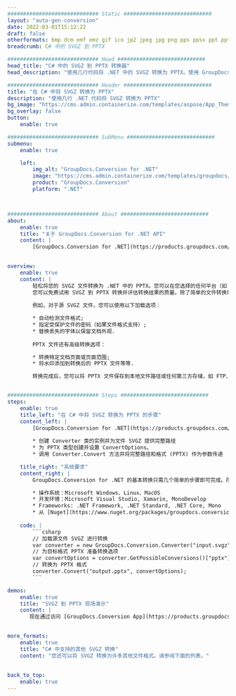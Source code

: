 ```yaml
---
############################# Static ############################
layout: "auto-gen-conversion"
date: 2022-03-01T15:12:22
draft: false
otherformats: bmp dcm emf emz gif ico jp2 jpeg jpg png pps ppsx ppt pptx psb psd svg svgz tga tif tiff webp wmf wmz
breadcrumb: C# 中的 SVGZ 到 PPTX

############################# Head ############################
head_title: "C# 中的 SVGZ 到 PPTX 转换器"
head_description: "使用几行代码将 .NET 中的 SVGZ 转换为 PPTX。使用 GroupDocs 文档转换 API 转换 160 多种文件格式。"

############################# Header ############################
title: "在 C# 中将 SVGZ 转换为 PPTX"
description: "使用几行 .NET 代码将 SVGZ 转换为 PPTX"
bg_image: "https://cms.admin.containerize.com/templates/aspose/App_Themes/V3/images/bg/header1.png"
bg_overlay: false
button:
    enable: true

############################# SubMenu ############################
submenu:
    enable: true

    left:
        img_alt: "GroupDocs.Conversion for .NET"
        image: "https://cms.admin.containerize.com/templates/groupdocs/images/product-logos/90x90-noborder/groupdocs-conversion-net.png"
        product: "GroupDocs.Conversion"
        platform: ".NET"



############################# About ############################
about:
    enable: true
    title: "关于 GroupDocs.Conversion for .NET API"
    content: |
        [GroupDocs.Conversion for .NET](https://products.groupdocs.com/conversion/net/)可用于转换Microsoft Word、Excel、PowerPoint、PDF、Visio等格式。 GroupDocs.Conversion 是一个独立的 API，适用于需要高性能的后端和内部系统。它不依赖于任何软件，例如 Microsoft 或 Open Office。
    

overview:
    enable: true
    content: |
        轻松将您的 SVGZ 文件转换为 .NET 中的 PPTX。您可以在您选择的任何平台（如 Windows、Linux、macOS）中仅使用几行 C# 代码行。
        您可以免费试用 SVGZ 到 PPTX 转换并评估转换结果的质量。除了简单的文件转换场景，您还可以尝试更高级的选项来加载源 SVGZ 文件和保存输出 PPTX 结果。 
        
        例如，对于源 SVGZ 文件，您可以使用以下加载选项：

        * 自动检测文件格式;
        * 指定受保护文件的密码（如果文件格式支持）;
        * 替换丢失的字体以保留文档外观.
        
        PPTX 文件还有高级转换选项：

        * 转换特定文档页面或页面范围;
        * 将水印添加到转换后的 PPTX 文件等等.

        转换完成后，您可以将 PPTX 文件保存到本地文件路径或任何第三方存储，如 FTP、Amazon S3、Google Drive、Dropbox 等。请注意 - 将 SVGZ 转换为 PPTX 无需安装任何额外的软件 - 如 MS Office、Open Office、Adobe Acrobat Reader 等。


############################# Steps ############################
steps:
    enable: true
    title_left: "在 C# 中将 SVGZ 转换为 PPTX 的步骤"
    content_left: |
        [GroupDocs.Conversion for .NET](https://products.groupdocs.com/conversion/net/) 让开发人员只需几行代码即可轻松地将 SVGZ 文件转换为 PPTX。
        
        * 创建 Converter 类的实例并为文件 SVGZ 提供完整路径
        * 为 PPTX 类型创建并设置 ConvertOptions。
        * 调用 Converter.Convert 方法并将完整路径和格式 (PPTX) 作为参数传递

    title_right: "系统要求"
    content_right: |
        GroupDocs.Conversion for .NET 的基本转换只需几个简单的步骤即可完成。所有主要平台和操作系统都支持我们的 API。在执行以下代码之前，请确保您的系统上安装了以下先决条件。

        * 操作系统：Microsoft Windows、Linux、MacOS
        * 开发环境：Microsoft Visual Studio, Xamarin, MonoDevelop
        * Frameworks: .NET Framework, .NET Standard, .NET Core, Mono
        * 从 [Nuget](https://www.nuget.org/packages/groupdocs.conversion) 获取最新的 GroupDocs.Conversion for .NET
         
    code: |
        ```csharp    
        // 加载源文件 SVGZ 进行转换
        var converter = new GroupDocs.Conversion.Converter("input.svgz");
        // 为目标格式 PPTX 准备转换选项
        var convertOptions = converter.GetPossibleConversions()["pptx"].ConvertOptions;
        // 转换为 PPTX 格式
        converter.Convert("output.pptx", convertOptions);
        ```

demos:
    enable: true
    title: "SVGZ 到 PPTX 现场演示"
    content: |
       现在通过访问 [GroupDocs.Conversion App](https://products.groupdocs.app/conversion/family) 网站将 SVGZ 转换为 PPTX。在线演示具有以下优点
          

more_formats:
    enable: true
    title: "C# 中支持的其他 SVGZ 转换"
    content: "您还可以将 SVGZ 转换为许多其他文件格式。请参阅下面的列表。"
       
       
back_to_top:
    enable: true
---
```

